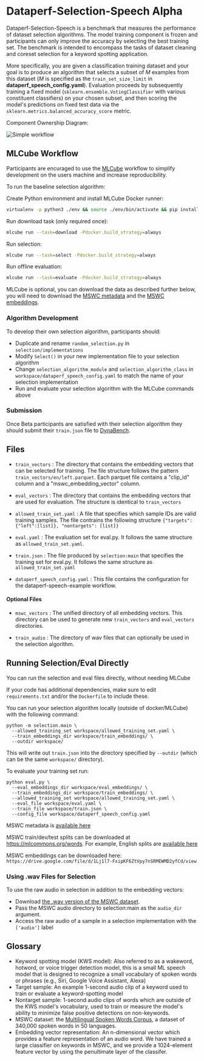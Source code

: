 # Dataperf-Selection-Speech Alpha
Dataperf-Selection-Speech is a benchmark that measures the performance of dataset selection algorithms. The model training component is frozen and participants can only improve the accuracy by selecting the best training set. The benchmark is intended to encompass the tasks of dataset cleaning and coreset selection for a keyword spotting application.

More specifically, you are given a classification training dataset and your goal is to produce an algorithm that selects a subset of *M* examples from this dataset (*M* is specified as the `train_set_size_limit` in **dataperf_speech_config.yaml**). Evaluation proceeds by subsequently training a fixed model (`sklearn.ensemble.VotingClassifier` with various constituent classifiers) on your chosen subset, and then scoring the model's predictions on fixed test data via the `sklearn.metrics.balanced_accuracy_score` metric.

Component Ownership Diagram:

![Simple workflow](https://docs.google.com/drawings/d/e/2PACX-1vSlVN0uRWKySxu2ghuRhori-YxnQG859kg7zxan9xKXwarb1lQkRw9qVlnsOGEDqeVImxIplBvPDe5O/pub?w=635&h=416)

## MLCube Workflow
Participants are encuraged to use the [MLCube](https://github.com/mlcommons/mlcube) workflow to simplify development on the users machine and increase reproducibility.

To run the baseline selection algorithm:

Create Python environment and install MLCube Docker runner:
```bash 
virtualenv -p python3 ./env && source ./env/bin/activate && pip install mlcube-docker
```

Run download task (only required once):
```bash 
mlcube run --task=download -Pdocker.build_strategy=always
```

Run selection:
```bash 
mlcube run --task=select -Pdocker.build_strategy=always
```

Run offline evaluation:
```bash 
mlcube run --task=evaluate -Pdocker.build_strategy=always
```

MLCube is optional, you can download the data as described further below, you will need to download the [MSWC metadata](https://storage.googleapis.com/public-datasets-mswc/metadata.json.gz) and the [MSWC embeddings](https://drive.google.com/file/d/1Lj1l7-FxipKF6ZtVpy7nSRMEWMD2yfCd/view).

### Algorithm Development
To develop their own selection algorithm, participants should:
- Duplicate and rename `random_selection.py` in `selection/implementations`
- Modify `Select()` in your new implementation file to your selection algorithm
- Change `selection_algorithm_module` and `selection_algorithm_class` in `workspace/dataperf_speech_config.yaml` to match the name of your selection implementation
- Run and evaluate your selection algorithm with the MLCube commands above

### Submission
Once Beta participants are satisfied with their selection algorithm they should submit their `train.json` file to [DynaBench](https://dynabench.org/tasks/speech-selection).

## Files

* `train_vectors` : The directory that contains the embedding vectors that can be selected for training. The file structure follows the pattern `train_vectors/en/left.parquet`. Each parquet file contains a "clip_id" column and a "mswc_embedding_vector" column.

* `eval_vectors` : The directory that contains the embedding vectors that are used for evaluation. The structure is identical to `train_vectors`

* `allowed_train_set.yaml` : A file that specifies which sample IDs are valid training samples. The file contrains the following structure `{"targets": {"left":[list]}, "nontargets": [list]}`

* `eval.yaml` : The evaluation set for eval.py. It follows the same structure as `allowed_train_set.yaml`.
* `train.json` : The file produced by `selection:main` that specifies the training set for eval.py.  It follows the same structure as `allowed_train_set.yaml`

* `dataperf_speech_config.yaml` : This file contains the configuration for the dataperf-speech-example workflow.

#### Optional Files

* `mswc_vectors` : The unified directory of all embedding vectors. This directory can be used to generate new `train_vectors` and `eval_vectors` directories.

* `train_audio` : The directory of wav files that can optionally be used in the selection algorithm.


## Running Selection/Eval Directly

You can run the selection and eval files directly, without needing MLCube

If your code has additional dependencies, make sure to edit `requirements.txt` and/or the `Dockerfile` to include these.

You can run your selection algorithm locally (outside of docker/MLCube) with the following command:

```
python -m selection.main \
  --allowed_training_set workspace/allowed_training_set.yaml \
  --train_embeddings_dir workspace/train_embeddings/ \
  --outdir workspace/
```

This will write out `train.json` into the directory specified by `--outdir` (which can be the same `workspace/` directory).

To evaluate your training set run:

```
python eval.py \
  --eval_embeddings_dir workspace/eval_embeddings/ \
  --train_embeddings_dir workspace/train_embeddings/ \
  --allowed_training_set workspace/allowed_training_set.yaml \
  --eval_file workspace/eval.yaml \
  --train_file workspace/train.json \
  --config_file workspace/dataperf_speech_config.yaml

```


MSWC metadata is [available here](https://storage.googleapis.com/public-datasets-mswc/metadata.json.gz)

MSWC train/dev/test splits can be downloaded at <https://mlcommons.org/words>. For example, English splits are [available here](https://storage.googleapis.com/public-datasets-mswc/splits/en.tar.gz)

MSWC embeddings can be downloaded here: `https://drive.google.com/file/d/1Lj1l7-FxipKF6ZtVpy7nSRMEWMD2yfCd/view`


### Using .wav Files for Selection

To use the raw audio in selection in addition to the embedding vectors:

* Download [the .wav version of the MSWC dataset](TODO).
* Pass the MSWC audio directory to selection:main as the `audio_dir` argument.
* Access the raw audio of a sample in a selection implementation with the `['audio']` label

## Glossary

* Keyword spotting model (KWS model): Also referred to as a wakeword, hotword, or voice trigger detection model, this is a small ML speech model that is designed to recognize a small vocabulary of spoken words or phrases (e.g., Siri, Google Voice Assistant, Alexa)
* Target sample: An example 1-second audio clip of a keyword used to train or evaluate a keyword-spotting model
* Nontarget sample: 1-second audio clips of words which are outside of the KWS model's vocabulary, used to train or measure the model's ability to minimize false positive detections on non-keywords.
* MSWC dataset: the [Multilingual Spoken Words Corpus](https://mlcommons.org/words), a dataset of 340,000 spoken words in 50 languages.
* Embedding vector representation: An n-dimensional vector which provides a feature representation of an audio word. We have trained a large classifier on keywords in MSWC, and we provide a 1024-element feature vector by using the penultimate layer of the classifer. 
<!-- Other embeddings, such as [wav2vec2](https://huggingface.co/docs/transformers/model_doc/wav2vec2) are also available **[TODO: we may provide a flag for users to select which embedding they wish to use for training and evaluation, or we may restrict to only one embedding - TBD]** -->
